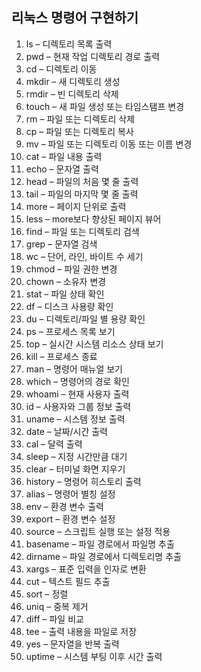 ## 리눅스 명령어 구현하기



1. ls – 디렉토리 목록 출력
2. pwd – 현재 작업 디렉토리 경로 출력
3. cd – 디렉토리 이동
4. mkdir – 새 디렉토리 생성
5. rmdir – 빈 디렉토리 삭제
6. touch – 새 파일 생성 또는 타임스탬프 변경
7. rm – 파일 또는 디렉토리 삭제
8. cp – 파일 또는 디렉토리 복사
9. mv – 파일 또는 디렉토리 이동 또는 이름 변경
10. cat – 파일 내용 출력
11. echo – 문자열 출력
12. head – 파일의 처음 몇 줄 출력
13. tail – 파일의 마지막 몇 줄 출력
14. more – 페이지 단위로 출력
15. less – more보다 향상된 페이지 뷰어
16. find – 파일 또는 디렉토리 검색
17. grep – 문자열 검색
18. wc – 단어, 라인, 바이트 수 세기
19. chmod – 파일 권한 변경
20. chown – 소유자 변경
21. stat – 파일 상태 확인
22. df – 디스크 사용량 확인
23. du – 디렉토리/파일 별 용량 확인
24. ps – 프로세스 목록 보기
25. top – 실시간 시스템 리소스 상태 보기
26. kill – 프로세스 종료
27. man – 명령어 매뉴얼 보기
28. which – 명령어의 경로 확인
29. whoami – 현재 사용자 출력
30. id – 사용자와 그룹 정보 출력
31. uname – 시스템 정보 출력
32. date – 날짜/시간 출력
33. cal – 달력 출력
34. sleep – 지정 시간만큼 대기
35. clear – 터미널 화면 지우기
36. history – 명령어 히스토리 출력
37. alias – 명령어 별칭 설정
38. env – 환경 변수 출력
39. export – 환경 변수 설정
40. source – 스크립트 실행 또는 설정 적용
41. basename – 파일 경로에서 파일명 추출
42. dirname – 파일 경로에서 디렉토리명 추출
43. xargs – 표준 입력을 인자로 변환
44. cut – 텍스트 필드 추출
45. sort – 정렬
46. uniq – 중복 제거
47. diff – 파일 비교
48. tee – 출력 내용을 파일로 저장
49. yes – 문자열을 반복 출력
50. uptime – 시스템 부팅 이후 시간 출력

